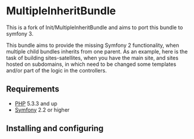 # MultipleInheritBundle

[@php]:             http://php.net/                         "PHP: Hypertext Preprocessor"
[@symfony]:         http://www.symfony.com/                 "High Performance PHP Framework for Web Development"


This is a fork of Init/MultipleInheritBundle and aims to port this bundle to symfony 3.

This bundle aims to provide the missing Symfony 2 functionality, when multiple child bundles inherits from one parent.
As an example, here is the task of building sites-satellites, when you have the main site,
and sites hosted on subdomains, in which need to be changed some templates and/or part of the logic in the controllers.

## Requirements
* [PHP][@php] 5.3.3 and up
* [Symfony][@symfony] 2.2 or higher

## Installing and configuring

